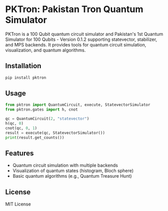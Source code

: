 # PKTron: Pakistan Tron Quantum Simulator

PKTron is a 100 Qubit quantum circuit simulator and Pakistan's 1st Quantum Simulator for 100 Qubits - Version 0.1.2 supporting statevector, stabilizer, and MPS backends. It provides tools for quantum circuit simulation, visualization, and quantum algorithms.

## Installation
```bash
pip install pktron
```

## Usage
```python
from pktron import QuantumCircuit, execute, StatevectorSimulator
from pktron.gates import h, cnot

qc = QuantumCircuit(2, "statevector")
h(qc, 0)
cnot(qc, 0, 1)
result = execute(qc, StatevectorSimulator())
print(result.get_counts())
```

## Features
- Quantum circuit simulation with multiple backends
- Visualization of quantum states (histogram, Bloch sphere)
- Basic quantum algorithms (e.g., Quantum Treasure Hunt)

## License
MIT License
